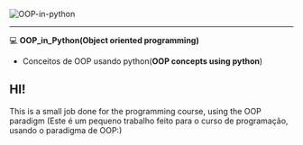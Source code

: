   
  <img>![OOP-in-python](https://user-images.githubusercontent.com/50759048/93633860-03c05a80-f9c6-11ea-80ae-27953ec221b5.png)</img>
_____________________________________________________________________________
:computer: **OOP_in_Python(Object oriented programming)**
- Conceitos de OOP usando python(**OOP concepts using python**)

## HI!

  This is a small job done for the programming course, using the OOP paradigm
(Este é um pequeno trabalho feito para o curso de programação, usando o paradigma de OOP:)

